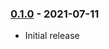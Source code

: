 ### [0.1.0] - 2021-07-11

  * Initial release

[0.1.0]: https://github.com/1ma/composer-psysh/tree/b298fc33a0e2f879088f124b01501f5e022be9c4
